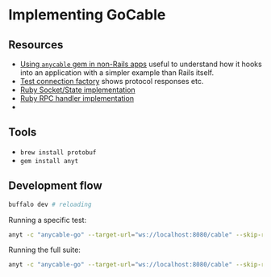 # Implementing GoCable

## Resources

* [Using `anycable` gem in non-Rails apps](https://github.com/anycable/anycable/blob/master/docs/non_rails.md) useful to understand how it hooks into an application with a simpler example than Rails itself.
* [Test connection factory](https://github.com/anycable/anycable/blob/master/spec/support/test_factory.rb) shows protocol responses etc.
* [Ruby Socket/State implementation](https://github.com/anycable/anycable/blob/master/lib/anycable/socket.rb)
* [Ruby RPC handler implementation](https://github.com/anycable/anycable/blob/master/lib/anycable/rpc_handler.rb)
*

## Tools

* `brew install protobuf`
* `gem install anyt`

## Development flow

``` sh
buffalo dev # reloading
```

Running a specific test:

``` sh
anyt -c "anycable-go" --target-url="ws://localhost:8080/cable" --skip-rpc --only welcome_test
```

Running the full suite:

``` sh
anyt -c "anycable-go" --target-url="ws://localhost:8080/cable" --skip-rpc
```
